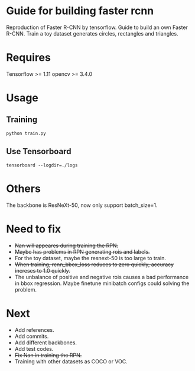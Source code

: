 # Guide for building faster rcnn
Reproduction of Faster R-CNN by tensorflow. Guide to build an own Faster R-CNN.
Train a toy dataset generates circles, rectangles and triangles.

# Requires
Tensorflow >= 1.11
opencv >= 3.4.0

# Usage
## Training
`
python train.py
`
## Use Tensorboard
`
tensorboard --logdir=./logs
`

# Others
The backbone is ResNeXt-50, now only support batch_size=1.

# Need to fix
* ~~Nan will appeares during training the RPN.~~
* ~~Maybe has problems in RPN generating rois and labels.~~
* For the toy dataset, maybe the resnext-50 is too large to train.
* ~~When training, rcnn_bbox_loss reduces to zero quickly, accuracy increses to 1.0 quickly.~~
* The unbalance of positive and negative rois causes a bad performance in bbox regression. Maybe finetune minibatch 
configs could solving the problem.

# Next
* Add references.
* Add commits.
* Add different backbones.
* Add test codes.
* ~~Fix Nan in training the RPN.~~
* Training with other datasets as COCO or VOC.
